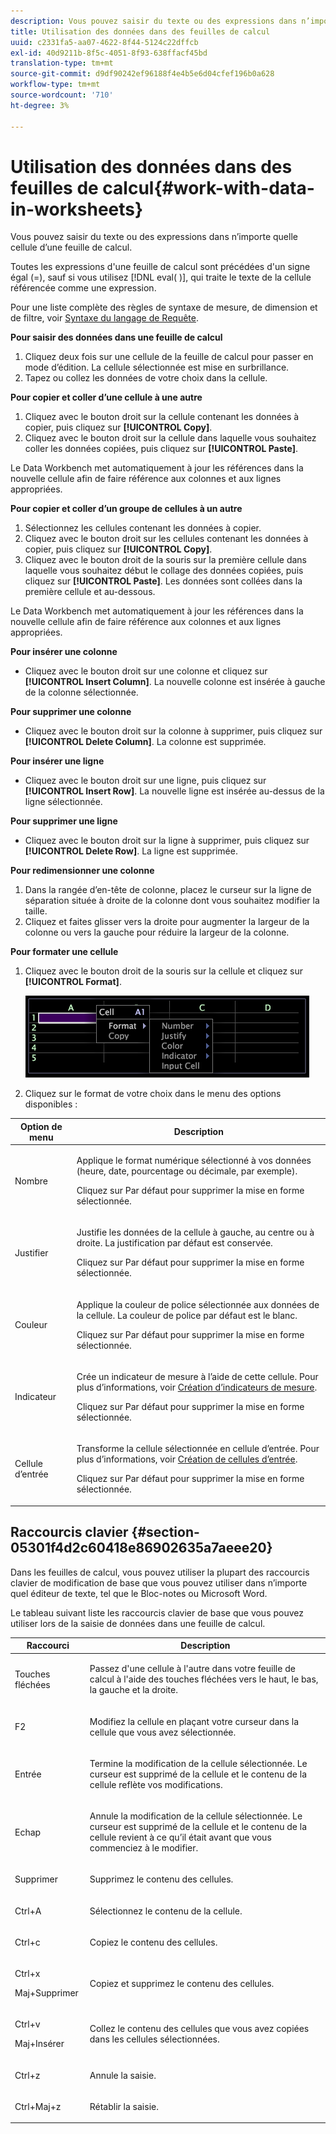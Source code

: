 ```yaml
---
description: Vous pouvez saisir du texte ou des expressions dans n’importe quelle cellule d’une feuille de calcul.
title: Utilisation des données dans des feuilles de calcul
uuid: c2331fa5-aa07-4622-8f44-5124c22dffcb
exl-id: 40d9211b-8f5c-4051-8f93-638ffacf45bd
translation-type: tm+mt
source-git-commit: d9df90242ef96188f4e4b5e6d04cfef196b0a628
workflow-type: tm+mt
source-wordcount: '710'
ht-degree: 3%

---
```


# Utilisation des données dans des feuilles de calcul{#work-with-data-in-worksheets}

Vous pouvez saisir du texte ou des expressions dans n’importe quelle cellule d’une feuille de calcul.

Toutes les expressions d&#39;une feuille de calcul sont précédées d&#39;un signe égal (=), sauf si vous utilisez [!DNL eval( )], qui traite le texte de la cellule référencée comme une expression.

Pour une liste complète des règles de syntaxe de mesure, de dimension et de filtre, voir [Syntaxe du langage de Requête](../../../home/c-get-started/c-qry-lang-syntx/c-qry-lang-syntx.md#concept-15d1d3f5164a47d49468c5acb7299d9f).

**Pour saisir des données dans une feuille de calcul**

1. Cliquez deux fois sur une cellule de la feuille de calcul pour passer en mode d’édition. La cellule sélectionnée est mise en surbrillance.
1. Tapez ou collez les données de votre choix dans la cellule.

**Pour copier et coller d’une cellule à une autre**

1. Cliquez avec le bouton droit sur la cellule contenant les données à copier, puis cliquez sur **[!UICONTROL Copy]**.
1. Cliquez avec le bouton droit sur la cellule dans laquelle vous souhaitez coller les données copiées, puis cliquez sur **[!UICONTROL Paste]**.

Le Data Workbench met automatiquement à jour les références dans la nouvelle cellule afin de faire référence aux colonnes et aux lignes appropriées.

**Pour copier et coller d’un groupe de cellules à un autre**

1. Sélectionnez les cellules contenant les données à copier.
1. Cliquez avec le bouton droit sur les cellules contenant les données à copier, puis cliquez sur **[!UICONTROL Copy]**.
1. Cliquez avec le bouton droit de la souris sur la première cellule dans laquelle vous souhaitez début le collage des données copiées, puis cliquez sur **[!UICONTROL Paste]**. Les données sont collées dans la première cellule et au-dessous.

Le Data Workbench met automatiquement à jour les références dans la nouvelle cellule afin de faire référence aux colonnes et aux lignes appropriées.

**Pour insérer une colonne**

* Cliquez avec le bouton droit sur une colonne et cliquez sur **[!UICONTROL Insert Column]**. La nouvelle colonne est insérée à gauche de la colonne sélectionnée.

**Pour supprimer une colonne**

* Cliquez avec le bouton droit sur la colonne à supprimer, puis cliquez sur **[!UICONTROL Delete Column]**. La colonne est supprimée.

**Pour insérer une ligne**

* Cliquez avec le bouton droit sur une ligne, puis cliquez sur **[!UICONTROL Insert Row]**. La nouvelle ligne est insérée au-dessus de la ligne sélectionnée.

**Pour supprimer une ligne**

* Cliquez avec le bouton droit sur la ligne à supprimer, puis cliquez sur **[!UICONTROL Delete Row]**. La ligne est supprimée.

**Pour redimensionner une colonne**

1. Dans la rangée d’en-tête de colonne, placez le curseur sur la ligne de séparation située à droite de la colonne dont vous souhaitez modifier la taille.
1. Cliquez et faites glisser vers la droite pour augmenter la largeur de la colonne ou vers la gauche pour réduire la largeur de la colonne.

**Pour formater une cellule**

1. Cliquez avec le bouton droit de la souris sur la cellule et cliquez sur **[!UICONTROL Format]**.

   ![](assets/mnu_Worksheet_Format.png)

1. Cliquez sur le format de votre choix dans le menu des options disponibles :

<table id="table_5788E01E52CC44E7927A0D23760D9EDD"> 
 <thead> 
  <tr> 
   <th colname="col1" class="entry"> Option de menu </th> 
   <th colname="col2" class="entry"> Description </th> 
  </tr>
 </thead>
 <tbody> 
  <tr> 
   <td colname="col1"> <p>Nombre </p> </td> 
   <td colname="col2"> <p>Applique le format numérique sélectionné à vos données (heure, date, pourcentage ou décimale, par exemple). </p> <p>Cliquez sur <span class="uicontrol"> Par défaut</span> pour supprimer la mise en forme sélectionnée. </p> </td> 
  </tr> 
  <tr> 
   <td colname="col1"> <p>Justifier </p> </td> 
   <td colname="col2"> <p>Justifie les données de la cellule à gauche, au centre ou à droite. La justification par défaut est conservée. </p> <p>Cliquez sur <span class="uicontrol"> Par défaut</span> pour supprimer la mise en forme sélectionnée. </p> </td> 
  </tr> 
  <tr> 
   <td colname="col1"> <p>Couleur </p> </td> 
   <td colname="col2"> <p>Applique la couleur de police sélectionnée aux données de la cellule. La couleur de police par défaut est le blanc. </p> <p>Cliquez sur <span class="uicontrol"> Par défaut</span> pour supprimer la mise en forme sélectionnée. </p> </td> 
  </tr> 
  <tr> 
   <td colname="col1"> <p>Indicateur </p> </td> 
   <td colname="col2"> <p>Crée un indicateur de mesure à l’aide de cette cellule. Pour plus d’informations, voir <a href="../../../home/c-get-started/c-analysis-vis/c-wksts/c-metric-ind.md#concept-f0e911b23b2c4e8da3e1ea7b9ae04183"> Création d’indicateurs de mesure</a>. </p> <p>Cliquez sur <span class="uicontrol"> Par défaut</span> pour supprimer la mise en forme sélectionnée. </p> </td> 
  </tr> 
  <tr> 
   <td colname="col1"> <p>Cellule d’entrée </p> </td> 
   <td colname="col2"> <p>Transforme la cellule sélectionnée en cellule d’entrée. Pour plus d’informations, voir <a href="../../../home/c-get-started/c-analysis-vis/c-wksts/c-input-cells.md#concept-08cd2c05a28a43dd9f7698b37e23e590"> Création de cellules d’entrée</a>. </p> <p>Cliquez sur <span class="uicontrol"> Par défaut</span> pour supprimer la mise en forme sélectionnée. </p> </td> 
  </tr> 
 </tbody> 
</table>

## Raccourcis clavier {#section-05301f4d2c60418e86902635a7aeee20}

Dans les feuilles de calcul, vous pouvez utiliser la plupart des raccourcis clavier de modification de base que vous pouvez utiliser dans n’importe quel éditeur de texte, tel que le Bloc-notes ou Microsoft Word.

Le tableau suivant liste les raccourcis clavier de base que vous pouvez utiliser lors de la saisie de données dans une feuille de calcul.

<table id="table_8E6F73F253B3451CA1DE45EE4F4E69EF"> 
 <thead> 
  <tr> 
   <th colname="col1" class="entry"> Raccourci </th> 
   <th colname="col2" class="entry"> Description </th> 
  </tr> 
 </thead>
 <tbody> 
  <tr> 
   <td colname="col1"> <p>Touches fléchées </p> </td> 
   <td colname="col2"> <p>Passez d'une cellule à l'autre dans votre feuille de calcul à l'aide des touches fléchées vers le haut, le bas, la gauche et la droite. </p> </td> 
  </tr> 
  <tr> 
   <td colname="col1"> <p>F2 </p> </td> 
   <td colname="col2"> <p>Modifiez la cellule en plaçant votre curseur dans la cellule que vous avez sélectionnée. </p> </td> 
  </tr> 
  <tr> 
   <td colname="col1"> <p>Entrée </p> </td> 
   <td colname="col2"> <p>Termine la modification de la cellule sélectionnée. Le curseur est supprimé de la cellule et le contenu de la cellule reflète vos modifications. </p> </td> 
  </tr> 
  <tr> 
   <td colname="col1"> <p>Echap </p> </td> 
   <td colname="col2"> <p>Annule la modification de la cellule sélectionnée. Le curseur est supprimé de la cellule et le contenu de la cellule revient à ce qu’il était avant que vous commenciez à le modifier. </p> </td> 
  </tr> 
  <tr> 
   <td colname="col1"> <p>Supprimer </p> </td> 
   <td colname="col2"> <p>Supprimez le contenu des cellules. </p> </td> 
  </tr> 
  <tr> 
   <td colname="col1"> <p>Ctrl+A </p> </td> 
   <td colname="col2"> <p>Sélectionnez le contenu de la cellule. </p> </td> 
  </tr> 
  <tr> 
   <td colname="col1"> <p>Ctrl+c </p> </td> 
   <td colname="col2"> <p>Copiez le contenu des cellules. </p> </td> 
  </tr> 
  <tr> 
   <td colname="col1"> <p>Ctrl+x </p> <p>Maj+Supprimer </p> </td> 
   <td colname="col2"> <p>Copiez et supprimez le contenu des cellules. </p> </td> 
  </tr> 
  <tr> 
   <td colname="col1"> <p>Ctrl+v </p> <p>Maj+Insérer </p> </td> 
   <td colname="col2"> <p>Collez le contenu des cellules que vous avez copiées dans les cellules sélectionnées. </p> </td> 
  </tr> 
  <tr> 
   <td colname="col1"> <p>Ctrl+z </p> </td> 
   <td colname="col2"> <p>Annule la saisie. </p> </td> 
  </tr> 
  <tr> 
   <td colname="col1"> <p>Ctrl+Maj+z </p> </td> 
   <td colname="col2"> <p>Rétablir la saisie. </p> </td> 
  </tr> 
 </tbody> 
</table>

